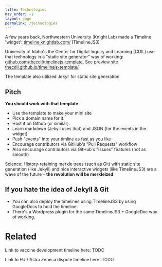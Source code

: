 ```yaml
---
title: Technologies
nav_order: -1
layout: page
permalink: /technologies
---
```


A few years back, Northwestern University (Knight Lab) made a Timeline 'widget': [timeline.knightlab.com/](https://timeline.knightlab.com/) (TimelineJS3)

University of Idaho's the Center for Digital Inquiry and Learning (CDIL) use that technology in a "static site generator" way of working: [github.com/thecdil/timelinejs-template](https://github.com/thecdil/timelinejs-template). See preview site [thecdil.github.io/timelinejs-template/](https://thecdil.github.io/timelinejs-template/)

The template also utilized Jekyll for static site generation.

## Pitch

**You should work with that template**

* Use the template to make your mini site
* Pick a domain name for it. 
* Host it on Github (or similar). 
* Learn markdown (Jekyll uses that) and JSON (for the events in the widget)
* Push "events" into your timline as fast as you like
* Encourage contributors via GitHub's "Pull Requests" workflow
* Also encourage contributors via GitHub's "issues" features (not as smooth)

Science: History-retaining merkle trees (such as Git) with static site generation (like Jekyll) and nice interactive widgets (like TimelineJS3) are a wave of the future - **the revolution will be merkleized**

## If you hate the idea of Jekyll & Git

* You can also deploy the timelines using TimelineJS3 by using GoogleDocs to hold the timeline. 
* There's a Wordpress plugin for the same TimelineJS3 + GoogleDoc way of working.

# Related

Link to vaccine development timeline here: TODO

Link to EU / Astra Zeneca dispute timeline here: TODO


